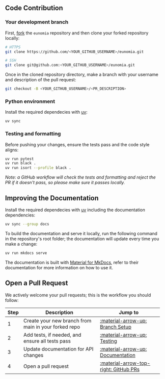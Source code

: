 ## Code Contribution

### Your development branch
First, [fork][github-fork] the `eunomia` repository and then clone your forked repository locally:

```bash
# HTTPS
git clone https://github.com/<YOUR_GITHUB_USERNAME>/eunomia.git

# SSH
git clone git@github.com:<YOUR_GITHUB_USERNAME>/eunomia.git
```

Once in the cloned repository directory, make a branch with your username and description of the pull request:

```bash
git checkout -B <YOUR_GITHUB_USERNAME>/<PR_DESCRIPTION>
```

### Python environment
Install the required dependecies with [uv][uv-home]:

```bash
uv sync
```

### Testing and formatting
Before pushing your changes, ensure the tests pass and the code style aligns:

```bash
uv run pytest
uv run black .
uv run isort --profile black .
```

*Note: a GitHub workflow will check the tests and formatting and reject the PR if it doesn't pass, so please make sure it passes locally.*


## Improving the Documentation
Install the required dependecies with [uv][uv-home] including the documentation dependencies:

```bash
uv sync --group docs
```

To build the documentation and serve it locally, run the following command in the repository's root folder; the documentation will update every time you make a change:

```bash
uv run mkdocs serve
```

The documentation is built with [Material for MkDocs][material-mkdocs-home], refer to their documentation for more information on how to use it.

## Open a Pull Request
We actively welcome your pull requests; this is the workflow you should follow:

| Step | Description | Jump to |
| ---- | ----------- | ------- |
| 1 | Create your new branch from main in your forked repo | [:material-arrow-up: Branch Setup](#your-development-branch) |
| 2 | Add tests, if needed, and ensure all tests pass | [:material-arrow-up: Testing](#testing-and-formatting) |
| 3 | Update documentation for API changes | [:material-arrow-up: Documentation](#improving-the-documentation) |
| 4 | Open a pull request | [:material-arrow-top-right: GitHub PRs][eunomia-pulls] |

[github-fork]: https://docs.github.com/en/pull-requests/collaborating-with-pull-requests/working-with-forks/fork-a-repo
[uv-home]: https://docs.astral.sh/uv/
[eunomia-pulls]: https://github.com/whataboutyou-ai/eunomia/pulls
[material-mkdocs-home]: https://squidfunk.github.io/mkdocs-material/
